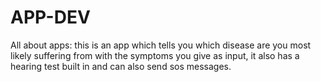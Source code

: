 # APP-DEV
All about apps:
this is an app which tells you which disease are you most likely suffering from with the symptoms you give as input, it also has a hearing test built in and can also send sos messages.


